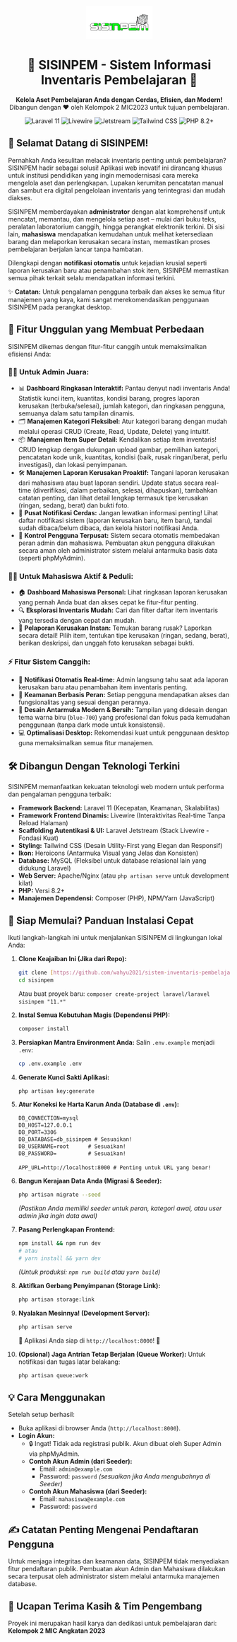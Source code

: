 <p align="center">
  <img src="public\images\icon-web.png" alt="SISINPEM Logo" width="150"/>
</p>

<h1 align="center">🚀 SISINPEM - Sistem Informasi Inventaris Pembelajaran 🚀</h1>

<p align="center">
  <strong>Kelola Aset Pembelajaran Anda dengan Cerdas, Efisien, dan Modern!</strong><br>
  Dibangun dengan ❤️ oleh Kelompok 2 MIC2023 untuk tujuan pembelajaran.
</p>

<p align="center">
  <img src="https://img.shields.io/badge/Laravel-11-FF2D20?style=for-the-badge&logo=laravel" alt="Laravel 11">
  <img src="https://img.shields.io/badge/Livewire-✓-FB70A9?style=for-the-badge&logo=livewire" alt="Livewire">
  <img src="https://img.shields.io/badge/Jetstream-✓-14B8A6?style=for-the-badge" alt="Jetstream">
  <img src="https://img.shields.io/badge/Tailwind_CSS-✓-38B2AC?style=for-the-badge&logo=tailwind-css" alt="Tailwind CSS">
  <img src="https://img.shields.io/badge/PHP-8.2%2B-777BB4?style=for-the-badge&logo=php" alt="PHP 8.2+">
</p>

## 👋 Selamat Datang di SISINPEM!

Pernahkah Anda kesulitan melacak inventaris penting untuk pembelajaran? SISINPEM hadir sebagai solusi! Aplikasi web inovatif ini dirancang khusus untuk institusi pendidikan yang ingin memodernisasi cara mereka mengelola aset dan perlengkapan. Lupakan kerumitan pencatatan manual dan sambut era digital pengelolaan inventaris yang terintegrasi dan mudah diakses.

SISINPEM memberdayakan **administrator** dengan alat komprehensif untuk mencatat, memantau, dan mengelola setiap aset – mulai dari buku teks, peralatan laboratorium canggih, hingga perangkat elektronik terkini. Di sisi lain, **mahasiswa** mendapatkan kemudahan untuk melihat ketersediaan barang dan melaporkan kerusakan secara instan, memastikan proses pembelajaran berjalan lancar tanpa hambatan.

Dilengkapi dengan **notifikasi otomatis** untuk kejadian krusial seperti laporan kerusakan baru atau penambahan stok item, SISINPEM memastikan semua pihak terkait selalu mendapatkan informasi terkini.

✨ **Catatan:** Untuk pengalaman pengguna terbaik dan akses ke semua fitur manajemen yang kaya, kami sangat merekomendasikan penggunaan SISINPEM pada perangkat desktop.

## 🌟 Fitur Unggulan yang Membuat Perbedaan

SISINPEM dikemas dengan fitur-fitur canggih untuk memaksimalkan efisiensi Anda:

### 👨‍💻 Untuk Admin Juara:
* 📊 **Dashboard Ringkasan Interaktif:** Pantau denyut nadi inventaris Anda! Statistik kunci item, kuantitas, kondisi barang, progres laporan kerusakan (terbuka/selesai), jumlah kategori, dan ringkasan pengguna, semuanya dalam satu tampilan dinamis.
* 🗂️ **Manajemen Kategori Fleksibel:** Atur kategori barang dengan mudah melalui operasi CRUD (Create, Read, Update, Delete) yang intuitif.
* 📦 **Manajemen Item Super Detail:** Kendalikan setiap item inventaris! CRUD lengkap dengan dukungan upload gambar, pemilihan kategori, pencatatan kode unik, kuantitas, kondisi (baik, rusak ringan/berat, perlu investigasi), dan lokasi penyimpanan.
* 🛠️ **Manajemen Laporan Kerusakan Proaktif:** Tangani laporan kerusakan dari mahasiswa atau buat laporan sendiri. Update status secara real-time (diverifikasi, dalam perbaikan, selesai, dihapuskan), tambahkan catatan penting, dan lihat detail lengkap termasuk tipe kerusakan (ringan, sedang, berat) dan bukti foto.
* 🔔 **Pusat Notifikasi Cerdas:** Jangan lewatkan informasi penting! Lihat daftar notifikasi sistem (laporan kerusakan baru, item baru), tandai sudah dibaca/belum dibaca, dan kelola histori notifikasi Anda.
* 👤 **Kontrol Pengguna Terpusat:** Sistem secara otomatis membedakan peran admin dan mahasiswa. Pembuatan akun pengguna dilakukan secara aman oleh administrator sistem melalui antarmuka basis data (seperti phpMyAdmin).

### 🧑‍🎓 Untuk Mahasiswa Aktif & Peduli:
* 🏠 **Dashboard Mahasiswa Personal:** Lihat ringkasan laporan kerusakan yang pernah Anda buat dan akses cepat ke fitur-fitur penting.
* 🔍 **Eksplorasi Inventaris Mudah:** Cari dan filter daftar item inventaris yang tersedia dengan cepat dan mudah.
* 📝 **Pelaporan Kerusakan Instan:** Temukan barang rusak? Laporkan secara detail! Pilih item, tentukan tipe kerusakan (ringan, sedang, berat), berikan deskripsi, dan unggah foto kerusakan sebagai bukti.

### ⚡ Fitur Sistem Canggih:
* 🤖 **Notifikasi Otomatis Real-time:** Admin langsung tahu saat ada laporan kerusakan baru atau penambahan item inventaris penting.
* 🔐 **Keamanan Berbasis Peran:** Setiap pengguna mendapatkan akses dan fungsionalitas yang sesuai dengan perannya.
* 🎨 **Desain Antarmuka Modern & Bersih:** Tampilan yang didesain dengan tema warna biru (`blue-700`) yang profesional dan fokus pada kemudahan penggunaan (tanpa dark mode untuk konsistensi).
* 💻 **Optimalisasi Desktop:** Rekomendasi kuat untuk penggunaan desktop guna memaksimalkan semua fitur manajemen.

## 🛠️ Dibangun Dengan Teknologi Terkini

SISINPEM memanfaatkan kekuatan teknologi web modern untuk performa dan pengalaman pengguna terbaik:
* **Framework Backend:** Laravel 11 (Kecepatan, Keamanan, Skalabilitas)
* **Framework Frontend Dinamis:** Livewire (Interaktivitas Real-time Tanpa Reload Halaman)
* **Scaffolding Autentikasi & UI:** Laravel Jetstream (Stack Livewire - Fondasi Kuat)
* **Styling:** Tailwind CSS (Desain Utility-First yang Elegan dan Responsif)
* **Ikon:** Heroicons (Antarmuka Visual yang Jelas dan Konsisten)
* **Database:** MySQL (Fleksibel untuk database relasional lain yang didukung Laravel)
* **Web Server:** Apache/Nginx (atau `php artisan serve` untuk development kilat)
* **PHP:** Versi 8.2+
* **Manajemen Dependensi:** Composer (PHP), NPM/Yarn (JavaScript)

## 🚀 Siap Memulai? Panduan Instalasi Cepat

Ikuti langkah-langkah ini untuk menjalankan SISINPEM di lingkungan lokal Anda:

1.  **Clone Keajaiban Ini (Jika dari Repo):**
    ```bash
    git clone [https://github.com/wahyu2021/sistem-inventaris-pembelajaran-v2.git](https://github.com/wahyu2021/sistem-inventaris-pembelajaran-v2.git) sisinpem
    cd sisinpem
    ```
    Atau buat proyek baru: `composer create-project laravel/laravel sisinpem "11.*"`

2.  **Instal Semua Kebutuhan Magis (Dependensi PHP):**
    ```bash
    composer install
    ```

3.  **Persiapkan Mantra Environment Anda:**
    Salin `.env.example` menjadi `.env`:
    ```bash
    cp .env.example .env
    ```

4.  **Generate Kunci Sakti Aplikasi:**
    ```bash
    php artisan key:generate
    ```

5.  **Atur Koneksi ke Harta Karun Anda (Database di `.env`):**
    ```env
    DB_CONNECTION=mysql
    DB_HOST=127.0.0.1
    DB_PORT=3306
    DB_DATABASE=db_sisinpem # Sesuaikan!
    DB_USERNAME=root      # Sesuaikan!
    DB_PASSWORD=          # Sesuaikan!

    APP_URL=http://localhost:8000 # Penting untuk URL yang benar!
    ```

6.  **Bangun Kerajaan Data Anda (Migrasi & Seeder):**
    ```bash
    php artisan migrate --seed
    ```
    *(Pastikan Anda memiliki seeder untuk peran, kategori awal, atau user admin jika ingin data awal)*

7.  **Pasang Perlengkapan Frontend:**
    ```bash
    npm install && npm run dev
    # atau
    # yarn install && yarn dev
    ```
    *(Untuk produksi: `npm run build` atau `yarn build`)*

8.  **Aktifkan Gerbang Penyimpanan (Storage Link):**
    ```bash
    php artisan storage:link
    ```

9.  **Nyalakan Mesinnya! (Development Server):**
    ```bash
    php artisan serve
    ```
    🎉 Aplikasi Anda siap di `http://localhost:8000`! 🎉

10. **(Opsional) Jaga Antrian Tetap Berjalan (Queue Worker):**
    Untuk notifikasi dan tugas latar belakang:
    ```bash
    php artisan queue:work
    ```

## 💡 Cara Menggunakan

Setelah setup berhasil:
* Buka aplikasi di browser Anda (`http://localhost:8000`).
* **Login Akun:**
    * 🔒 Ingat! Tidak ada registrasi publik. Akun dibuat oleh Super Admin via phpMyAdmin.
    * **Contoh Akun Admin (dari Seeder):**
        * Email: `admin@example.com`
        * Password: `password` *(sesuaikan jika Anda mengubahnya di Seeder)*
    * **Contoh Akun Mahasiswa (dari Seeder):**
        * Email: `mahasiswa@example.com`
        * Password: `password`

## ✍️ Catatan Penting Mengenai Pendaftaran Pengguna

Untuk menjaga integritas dan keamanan data, SISINPEM tidak menyediakan fitur pendaftaran publik. Pembuatan akun Admin dan Mahasiswa dilakukan secara terpusat oleh administrator sistem melalui antarmuka manajemen database.

## 🙏 Ucapan Terima Kasih & Tim Pengembang

Proyek ini merupakan hasil karya dan dedikasi untuk pembelajaran dari:
**Kelompok 2 MIC Angkatan 2023**